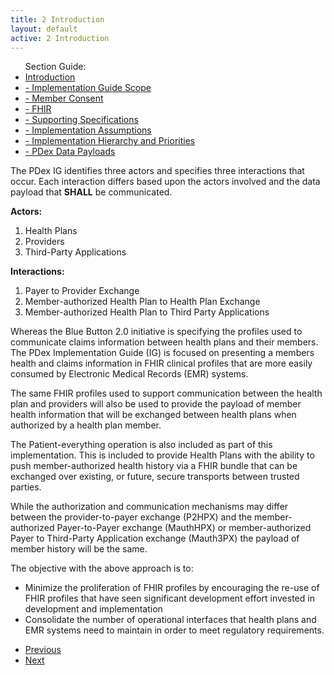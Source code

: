 ```yaml
---
title: 2 Introduction
layout: default
active: 2 Introduction
---
```


<ul id="markdown-toc">
	Section Guide:
  <li><a href="2_Introduction.html" id="markdown-toc-introduction">Introduction</a></li>
  <li><a href="2-1_Implementation_Guide_Scope.html" id="markdown-toc-scope">- Implementation Guide Scope</a></li>
  <li><a href="2-2_Member_Consent.html" id="markdown-toc-consent">- Member Consent</a></li>
	<li><a href="2-3_FHIR.html" id="markdown-toc-fhir">- FHIR</a></li>
	<li><a href="2-4_Supporting_Specifications.html" id="markdown-toc-supportingspecifications">- Supporting Specifications</a></li>
	<li><a href="2-5_Implementation_Assumptions.html" id="markdown-toc-assumptions">- Implementation Assumptions</a></li>
	<li><a href="2-6_Implementation_Hierarchy_and_Priorities.html" id="markdown-toc-hierarchy">- Implementation Hierarchy and Priorities</a></li>
	<li><a href="2-7_PDex_Data_Payloads.html" id="markdown-toc-payloads">- PDex Data Payloads</a></li>
</ul>

The PDex IG identifies three actors and specifies three interactions that occur. Each interaction differs based upon the actors involved and the data payload that **SHALL** be communicated. 

**Actors:**
1. Health Plans
2. Providers
3. Third-Party Applications
  
**Interactions:**
1. Payer to Provider Exchange
2. Member-authorized Health Plan to Health Plan Exchange
3. Member-authorized Health Plan to Third Party Applications 
	
Whereas the Blue Button 2.0 initiative is specifying the profiles used to communicate claims information between health plans and their members. The PDex Implementation Guide (IG) is focused on presenting a members health and claims information in FHIR clinical profiles that are more easily consumed by Electronic Medical Records (EMR) systems. 
                                                                                                                                                   
The same FHIR profiles used to support communication between the health plan and providers will also be used to provide the payload of member health information that will be exchanged between health plans when authorized by a health plan member.

The Patient-everything operation is also included as part of this implementation. This is included to provide Health Plans with the ability to push member-authorized health history via a FHIR bundle that can be exchanged over existing, or future, secure transports between trusted parties.
                                                                                                                                                   
While the authorization and communication mechanisms may differ between the provider-to-payer exchange (P2HPX) and the member-authorized  Payer-to-Payer exchange (MauthHPX) or member-authorized Payer to Third-Party Application exchange (Mauth3PX)  the payload of member history will be the same.  
                                                                                                                                                   
The objective with the above approach is to:
- Minimize the proliferation of FHIR profiles by encouraging the re-use of FHIR profiles that have seen significant development effort invested in development and implementation
- Consolidate the number of operational interfaces that health plans and  EMR systems need to maintain in order to meet regulatory requirements.

<ul>
  <li><a href="1-2_Conventions.html" >Previous</a></li>
  <li><a href="2-1_Implementation_Guide_Scope.html" id="markdown-toc-scope" >Next</a></li>
</ul>